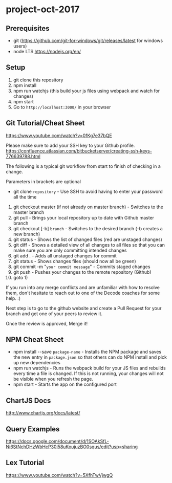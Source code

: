 # project-oct-2017

## Prerequisites
* git (https://github.com/git-for-windows/git/releases/latest for windows users)
* node LTS https://nodejs.org/en/

## Setup
1) git clone this repository
2) npm install
3) npm run watchjs (this build your js files using webpack and watch for changes)
4) npm start
5) Go to `http://localhost:3000/` in your browser

## Git Tutorial/Cheat Sheet
https://www.youtube.com/watch?v=0fKg7e37bQE

Please make sure to add your SSH key to your Github profile.
https://confluence.atlassian.com/bitbucketserver/creating-ssh-keys-776639788.html

The following is a typical git workflow from start to finish of checking in a change.

Parameters in brackets are optional
* git clone `repository` - Use SSH to avoid having to enter your password all the time
1) git checkout master (if not already on master branch) - Switches to the master branch
2) git pull - Brings your local repository up to date with Github master branch
3) git checkout [-b] `branch` - Switches to the desired branch (-b creates a new branch)
4) git status - Shows the list of changed files (red are unstaged changes)
5) git diff - Shows a detailed view of all changes to all files so that you can make sure you are only committing intended changes
6) git add . - Adds all unstaged changes for commit
7) git status - Shows changes files (should now all be green)
8) git commit -m "`your commit message`" - Commits staged changes
9) git push - Pushes your changes to the remote repository (Github)
10) goto 1)

If you run into any merge conflicts and are unfamiliar with how to resolve them, don't hesitate to reach out to one of the Decode coaches for some help. :)

Next step is to go to the github website and create a Pull Request for your branch and get one of your peers to review it.

Once the review is approved, Merge it!

## NPM Cheat Sheet
* npm install --save `package-name` - Installs the NPM package and saves the new entry in `package.json` so that others can do NPM install and pick up new dependencies
* npm run watchjs - Runs the webpack build for your JS files and rebuilds every time a file is changed. If this is not running, your changes will not be visible when you refresh the page.
* npm start - Starts the app on the configured port

## ChartJS Docs
http://www.chartjs.org/docs/latest/

## Query Examples
https://docs.google.com/document/d/1SOAkSfL-Ni6StNchDHzWbHcP30l58uKoujuzBO0squs/edit?usp=sharing

## Lex Tutorial
https://www.youtube.com/watch?v=5XfhTwVjwgQ
